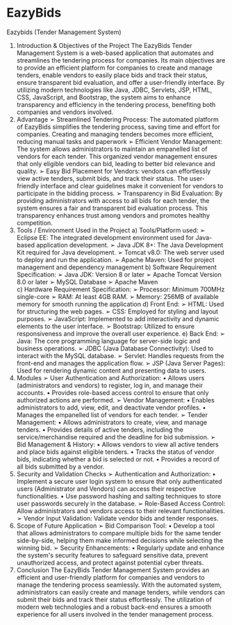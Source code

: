 # EazyBids
Eazybids (Tender Management System)
1. Introduction & Objectives of the Project
The EazyBids Tender Management System is a web-based application that automates and streamlines the tendering process for companies. Its main objectives are to provide an efficient platform for companies to create and manage tenders, enable vendors to easily place bids and track their status, ensure transparent bid evaluation, and offer a user-friendly interface. By utilizing modern technologies like Java, JDBC, Servlets, JSP, HTML, CSS, JavaScript, and Bootstrap, the system aims to enhance transparency and efficiency in the tendering process, benefiting both companies and vendors involved.
2. Advantage
➢ Streamlined Tendering Process: The automated platform of EazyBids simplifies the tendering process, saving time and effort for companies. Creating and managing tenders becomes more efficient, reducing manual tasks and paperwork
➢ Efficient Vendor Management: The system allows administrators to maintain an empanelled list of vendors for each tender. This organized vendor management ensures that only eligible vendors can bid, leading to better bid relevance and quality.
➢ Easy Bid Placement for Vendors: vendors can effortlessly view active tenders, submit bids, and track their status. The user-friendly interface and clear guidelines make it convenient for vendors to participate in the bidding process.
➢ Transparency in Bid Evaluation: By providing administrators with access to all bids for each tender, the system ensures a fair and transparent bid evaluation process. This transparency enhances trust among vendors and promotes healthy competition.
4. Tools / Environment Used in the Project
a) Tools/Platform used:
➢ Eclipse EE: The integrated development environment used for Java-based application development.
➢ Java JDK 8+: The Java Development Kit required for Java development.
➢ Tomcat v8.0: The web server used to deploy and run the application.
➢ Apache Maven: Used for project management and dependency management
b) Software Requirement Specification:
➢ Java JDK: Version 8 or later
➢ Apache Tomcat Version 8.0 or later
➢ MySQL Database
➢ Apache Maven  
c) Hardware Requirement Specification:
➢ Processor: Minimum 700MHz single-core
➢ RAM: At least 4GB RAM.
➢ Memory: 256MB of available memory for smooth running the application
d) Front End:
➢ HTML: Used for structuring the web pages.
➢ CSS: Employed for styling and layout purposes.
➢ JavaScript: Implemented to add interactivity and dynamic elements to the user interface.
➢ Bootstrap: Utilized to ensure responsiveness and improve the overall user experience.
e) Back End:
➢ Java: The core programming language for server-side logic and business operations.
➢ JDBC (Java Database Connectivity): Used to interact with the MySQL database.
➢ Servlet: Handles requests from the front-end and manages the application flow.
➢ JSP (Java Server Pages): Used for rendering dynamic content and presenting data to users.
5. Modules
➢ User Authentication and Authorization:
• Allows users (administrators and vendors) to register, log in, and manage their accounts.
• Provides role-based access control to ensure that only authorized actions are performed.
➢ Vendor Management:
• Enables administrators to add, view, edit, and deactivate vendor profiles.
• Manages the empanelled list of vendors for each tender.
➢ Tender Management:
• Allows administrators to create, view, and manage tenders.
• Provides details of active tenders, including the service/merchandise required and the deadline for bid submission.
➢ Bid Management & History:
• Allows vendors to view all active tenders and place bids against eligible tenders.
• Tracks the status of vendor bids, indicating whether a bid is selected or not.
• Provides a record of all bids submitted by a vendor.
6. Security and Validation Checks
➢ Authentication and Authorization:
• Implement a secure user login system to ensure that only authenticated users (Administrator and Vendors) can access their respective functionalities.
• Use password hashing and salting techniques to store user passwords securely in the database.
➢ Role-Based Access Control: Allow administrators and vendors access to their relevant functionalities.
➢ Vendor Input Validation: Validate vendor bids and tender responses.
7. Scope of Future Application
➢ Bid Comparison Tool:
• Develop a tool that allows administrators to compare multiple bids for the same tender side-by-side, helping them make informed decisions while selecting the winning bid.
➢ Security Enhancements:
• Regularly update and enhance the system's security features to safeguard sensitive data, prevent unauthorized access, and protect against potential cyber threats.
8. Conclusion
The EazyBids Tender Management System provides an efficient and user-friendly platform for companies and vendors to manage the tendering process seamlessly. With the automated system, administrators can easily create and manage tenders, while vendors can submit their bids and track their status effortlessly. The utilization of modern web technologies and a robust back-end ensures a smooth experience for all users involved in the tender management process.
